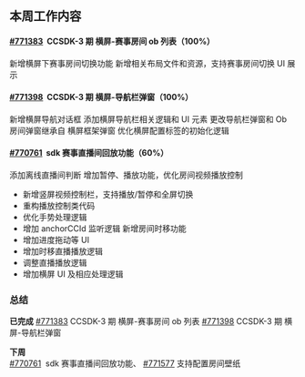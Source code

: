 ## 本周工作内容

#### [#771383](https://icc.pm.netease.com/v6/issues/771383)   CCSDK-3 期  横屏-赛事房间 ob 列表（100%）
新增横屏下赛事房间切换功能
新增相关布局文件和资源，支持赛事房间切换 UI 展示


#### [#771398](https://icc.pm.netease.com/v6/issues/771398)   CCSDK-3 期   横屏-导航栏弹窗（100%）
新增横屏导航对话框
添加横屏导航栏相关逻辑和 UI 元素
更改导航栏弹窗和 Ob 房间弹窗继承自 横屏框架弹窗
优化横屏配置标签的初始化逻辑

#### [#770761](https://icc.pm.netease.com/v6/issues/770761)   sdk 赛事直播间回放功能（60%）
添加离线直播间判断
增加暂停、播放功能，优化房间视频播放控制
- 新增竖屏视频控制栏，支持播放/暂停和全屏切换
- 重构播放控制类代码
- 优化手势处理逻辑
- 增加 anchorCCId 监听逻辑
新增房间时移功能
- 增加进度拖动等 UI
- 增加时移直播播放逻辑
- 调整直播播放逻辑
- 增加横屏 UI 及相应处理逻辑

### 总结
**已完成**
[#771383](https://icc.pm.netease.com/v6/issues/771383) CCSDK-3 期  横屏-赛事房间 ob 列表
[#771398](https://icc.pm.netease.com/v6/issues/771398) CCSDK-3 期   横屏-导航栏弹窗



**下周**  
[#770761](https://icc.pm.netease.com/v6/issues/770761)  sdk 赛事直播间回放功能、 [#771577](https://icc.pm.netease.com/v6/issues/771577)  支持配置房间壁纸



